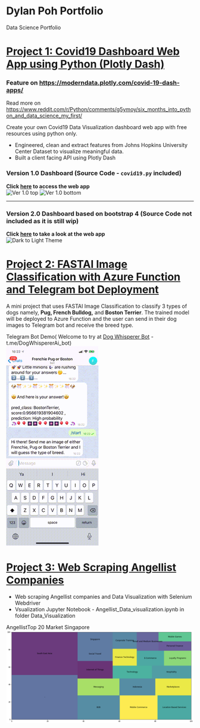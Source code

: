 # Dylan Poh Portfolio
Data Science Portfolio

# [Project 1: Covid19 Dashboard Web App using Python (Plotly Dash)](https://github.com/Unicorndy/covid19_dashboard)
### Feature on https://moderndata.plotly.com/covid-19-dash-apps/ 
Read more on https://www.reddit.com/r/Python/comments/g5ymoy/six_months_into_python_and_data_science_my_first/  

Create your own Covid19 Data Visualization dashboard web app with free resources using python only.
* Engineered, clean and extract features from Johns Hopkins University Center Dataset to visualize meaningful data.
* Built a client facing API using Plotly Dash

### Version 1.0 Dashboard (Source Code - `covid19.py` included)
**Click [here](https://covid19-dashboard-online.herokuapp.com/) to access the web app**  
![Ver 1.0 top](https://github.com/Unicorndy/covid19_dashboard/blob/master/image/1_git.png)
![Ver 1.0 bottom](https://github.com/Unicorndy/covid19_dashboard/blob/master/image/2_git.png)

---
### Version 2.0 Dashboard based on bootstrap 4 (Source Code not included as it is still wip)
**Click [here](https://covid19dashboardsg.herokuapp.com//) to take a look at the web app**  
![Dark to Light Theme](https://github.com/Unicorndy/covid19_dashboard/blob/master/image/DarktoLightV2.gif)  

# [Project 2: FASTAI Image Classification with Azure Function and Telegram bot Deployment](https://github.com/Unicorndy/FASTAI_Image_Classification_with_Azure_Function_and_Telegram_bot_Deployment)
A mini project that uses FASTAI Image Classification to classify 3 types of dogs namely, **Pug, French Bulldog,** and **Boston Terrier**.  The trained model will be deployed to Azure Function and the user can send in their dog images to Telegram bot and receive the breed type.

Telegram Bot Demo( Welcome to try at [Dog Whisperer Bot](https://t.me/DogWhispererAi_bot) - t.me/DogWhispererAi_bot)  
![Telegram Bot Gif](https://github.com/Unicorndy/FASTAI_Image_Classification_with_Azure_Function_and_Telegram_bot_Deployment/blob/master/image/telegrambot_sample.gif)


# [Project 3: Web Scraping Angellist Companies](https://github.com/Unicorndy/web_scrape_angellist_companies)
* Web scraping Angellist companies and Data Visualization with Selenium Webdriver
* Vsualization Jupyter Notebook - Angellist_Data_visualization.ipynb in folder Data_Visualization

AngellistTop 20 Market Singapore
![Treemap Top 20 Market Singapore](https://github.com/Unicorndy/web_scrape_angellist_companies/blob/master/Data_Visualization/Top20MarketType(Singapore).png)

